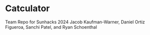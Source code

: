 # Catculator
Team Repo for Sunhacks 2024
Jacob Kaufman-Warner, Daniel Ortiz Figueroa, Sanchi Patel, and Ryan Schoenthal
